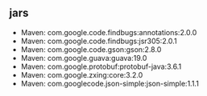 
## jars
- Maven: com.google.code.findbugs:annotations:2.0.0
- Maven: com.google.code.findbugs:jsr305:2.0.1
- Maven: com.google.code.gson:gson:2.8.0
- Maven: com.google.guava:guava:19.0
- Maven: com.google.protobuf:protobuf-java:3.6.1
- Maven: com.google.zxing:core:3.2.0
- Maven: com.googlecode.json-simple:json-simple:1.1.1


